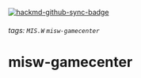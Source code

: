 [![hackmd-github-sync-badge](https://hackmd.io/CUsBYmHsRSqXyx6jGKYCQg/badge)](https://hackmd.io/CUsBYmHsRSqXyx6jGKYCQg)
###### tags: `MIS.W` `misw-gamecenter`

# misw-gamecenter

